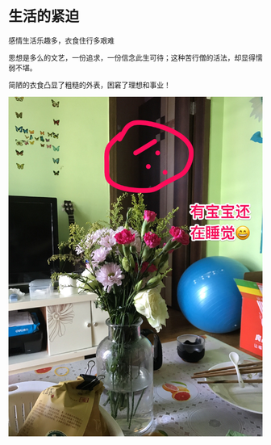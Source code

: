 生活的紧迫
========================================

感情生活乐趣多，衣食住行多艰难

思想是多么的文艺，一份追求，一份信念此生可待；这种苦行僧的活法，却显得懦弱不堪。

简陋的衣食凸显了粗糙的外表，困窘了理想和事业！



![生活的局促](img/shjc.jpg)

